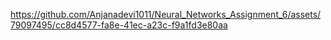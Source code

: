 

https://github.com/Anjanadevi1011/Neural_Networks_Assignment_6/assets/79097495/cc8d4577-fa8e-41ec-a23c-f9a1fd3e80aa

